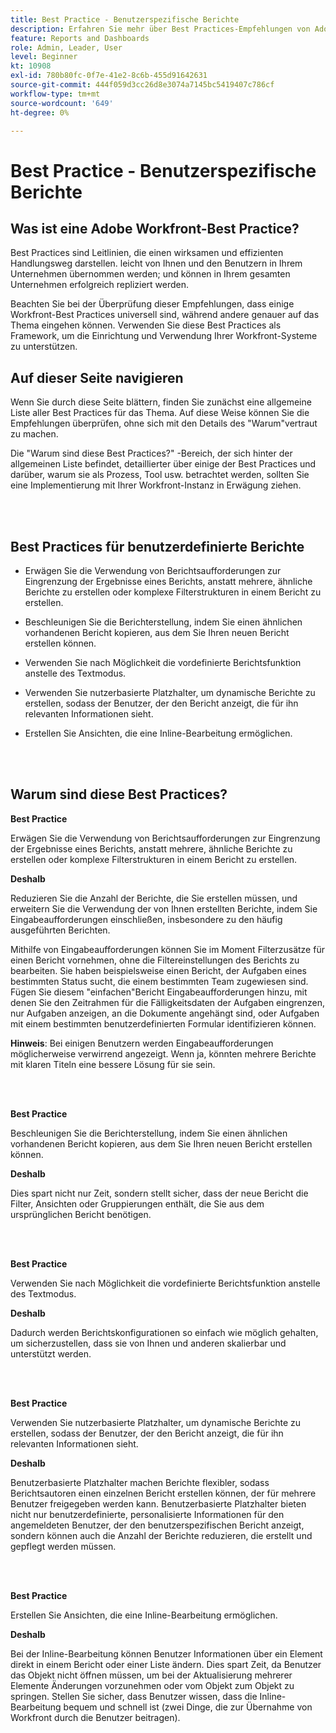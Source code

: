 ```yaml
---
title: Best Practice - Benutzerspezifische Berichte
description: Erfahren Sie mehr über Best Practices-Empfehlungen von Adobe Workfront-Experten zur Einrichtung, Verwaltung und Verwendung benutzerdefinierter Workfront-Berichte.
feature: Reports and Dashboards
role: Admin, Leader, User
level: Beginner
kt: 10908
exl-id: 780b80fc-0f7e-41e2-8c6b-455d91642631
source-git-commit: 444f059d3cc26d8e3074a7145bc5419407c786cf
workflow-type: tm+mt
source-wordcount: '649'
ht-degree: 0%

---
```


# Best Practice - Benutzerspezifische Berichte

## Was ist eine Adobe Workfront-Best Practice?

Best Practices sind Leitlinien, die einen wirksamen und effizienten Handlungsweg darstellen. leicht von Ihnen und den Benutzern in Ihrem Unternehmen übernommen werden; und können in Ihrem gesamten Unternehmen erfolgreich repliziert werden.

Beachten Sie bei der Überprüfung dieser Empfehlungen, dass einige Workfront-Best Practices universell sind, während andere genauer auf das Thema eingehen können. Verwenden Sie diese Best Practices als Framework, um die Einrichtung und Verwendung Ihrer Workfront-Systeme zu unterstützen.

## Auf dieser Seite navigieren

Wenn Sie durch diese Seite blättern, finden Sie zunächst eine allgemeine Liste aller Best Practices für das Thema. Auf diese Weise können Sie die Empfehlungen überprüfen, ohne sich mit den Details des &quot;Warum&quot;vertraut zu machen.

Die &quot;Warum sind diese Best Practices?&quot; -Bereich, der sich hinter der allgemeinen Liste befindet, detaillierter über einige der Best Practices und darüber, warum sie als Prozess, Tool usw. betrachtet werden, sollten Sie eine Implementierung mit Ihrer Workfront-Instanz in Erwägung ziehen.

</br>
</br>

## Best Practices für benutzerdefinierte Berichte

* Erwägen Sie die Verwendung von Berichtsaufforderungen zur Eingrenzung der Ergebnisse eines Berichts, anstatt mehrere, ähnliche Berichte zu erstellen oder komplexe Filterstrukturen in einem Bericht zu erstellen.

* Beschleunigen Sie die Berichterstellung, indem Sie einen ähnlichen vorhandenen Bericht kopieren, aus dem Sie Ihren neuen Bericht erstellen können.

* Verwenden Sie nach Möglichkeit die vordefinierte Berichtsfunktion anstelle des Textmodus.

* Verwenden Sie nutzerbasierte Platzhalter, um dynamische Berichte zu erstellen, sodass der Benutzer, der den Bericht anzeigt, die für ihn relevanten Informationen sieht.

* Erstellen Sie Ansichten, die eine Inline-Bearbeitung ermöglichen.

</br>
</br>


## Warum sind diese Best Practices?

**Best Practice**

Erwägen Sie die Verwendung von Berichtsaufforderungen zur Eingrenzung der Ergebnisse eines Berichts, anstatt mehrere, ähnliche Berichte zu erstellen oder komplexe Filterstrukturen in einem Bericht zu erstellen.


**Deshalb**

Reduzieren Sie die Anzahl der Berichte, die Sie erstellen müssen, und erweitern Sie die Verwendung der von Ihnen erstellten Berichte, indem Sie Eingabeaufforderungen einschließen, insbesondere zu den häufig ausgeführten Berichten.

Mithilfe von Eingabeaufforderungen können Sie im Moment Filterzusätze für einen Bericht vornehmen, ohne die Filtereinstellungen des Berichts zu bearbeiten. Sie haben beispielsweise einen Bericht, der Aufgaben eines bestimmten Status sucht, die einem bestimmten Team zugewiesen sind. Fügen Sie diesem &quot;einfachen&quot;Bericht Eingabeaufforderungen hinzu, mit denen Sie den Zeitrahmen für die Fälligkeitsdaten der Aufgaben eingrenzen, nur Aufgaben anzeigen, an die Dokumente angehängt sind, oder Aufgaben mit einem bestimmten benutzerdefinierten Formular identifizieren können.


**Hinweis**: Bei einigen Benutzern werden Eingabeaufforderungen möglicherweise verwirrend angezeigt. Wenn ja, könnten mehrere Berichte mit klaren Titeln eine bessere Lösung für sie sein.


</br>
</br>

**Best Practice**

Beschleunigen Sie die Berichterstellung, indem Sie einen ähnlichen vorhandenen Bericht kopieren, aus dem Sie Ihren neuen Bericht erstellen können.

**Deshalb**

Dies spart nicht nur Zeit, sondern stellt sicher, dass der neue Bericht die Filter, Ansichten oder Gruppierungen enthält, die Sie aus dem ursprünglichen Bericht benötigen.

</br>
</br>

**Best Practice**

Verwenden Sie nach Möglichkeit die vordefinierte Berichtsfunktion anstelle des Textmodus.

**Deshalb**

Dadurch werden Berichtskonfigurationen so einfach wie möglich gehalten, um sicherzustellen, dass sie von Ihnen und anderen skalierbar und unterstützt werden.

</br>
</br>

**Best Practice**

Verwenden Sie nutzerbasierte Platzhalter, um dynamische Berichte zu erstellen, sodass der Benutzer, der den Bericht anzeigt, die für ihn relevanten Informationen sieht.

**Deshalb**

Benutzerbasierte Platzhalter machen Berichte flexibler, sodass Berichtsautoren einen einzelnen Bericht erstellen können, der für mehrere Benutzer freigegeben werden kann. Benutzerbasierte Platzhalter bieten nicht nur benutzerdefinierte, personalisierte Informationen für den angemeldeten Benutzer, der den benutzerspezifischen Bericht anzeigt, sondern können auch die Anzahl der Berichte reduzieren, die erstellt und gepflegt werden müssen.

</br>
</br>

**Best Practice**

Erstellen Sie Ansichten, die eine Inline-Bearbeitung ermöglichen.

**Deshalb**

Bei der Inline-Bearbeitung können Benutzer Informationen über ein Element direkt in einem Bericht oder einer Liste ändern. Dies spart Zeit, da Benutzer das Objekt nicht öffnen müssen, um bei der Aktualisierung mehrerer Elemente Änderungen vorzunehmen oder vom Objekt zum Objekt zu springen. Stellen Sie sicher, dass Benutzer wissen, dass die Inline-Bearbeitung bequem und schnell ist (zwei Dinge, die zur Übernahme von Workfront durch die Benutzer beitragen).
